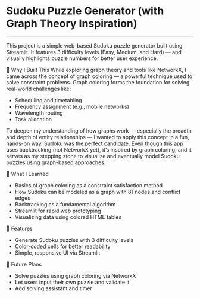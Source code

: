 # Sudoku Puzzle Generator (with Graph Theory Inspiration)
________________________________________________________________________
This project is a simple web-based Sudoku puzzle generator built using Streamlit. It features 3 difficulty levels (Easy, Medium, and Hard) — and visually highlights puzzle numbers for better user experience.

🎯 Why I Built This
While exploring graph theory and tools like NetworkX, I came across the concept of graph coloring — a powerful technique used to solve constraint problems. Graph coloring forms the foundation for solving real-world challenges like:

- Scheduling and timetabling
- Frequency assignment (e.g., mobile networks)
- Wavelength routing
- Task allocation

To deepen my understanding of how graphs work — especially the breadth and depth of entity relationships — I wanted to apply this concept in a fun, hands-on way. Sudoku was the perfect candidate.
Even though this app uses backtracking (not NetworkX yet), it’s inspired by graph coloring, and it serves as my stepping stone to visualize and eventually model Sudoku puzzles using graph-based approaches.

🧠 What I Learned
-  Basics of graph coloring as a constraint satisfaction method
-  How Sudoku can be modeled as a graph with 81 nodes and conflict edges
-  Backtracking as a fundamental algorithm
-  Streamlit for rapid web prototyping
-  Visualizing data using colored HTML tables
  
🔧 Features
- Generate Sudoku puzzles with 3 difficulty levels
- Color-coded cells for better readability
- Simple, responsive UI via Streamlit

🚀 Future Plans
- Solve puzzles using graph coloring via NetworkX
- Let users input their own puzzle and validate it
- Add solving assistant and timer
